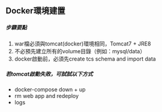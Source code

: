 ## Docker環境建置

##### 步驟要點

1. war檔必須與tomcat(docker)環境相同，Tomcat7 + JRE8
2. 不必預先建立所有的volume目錄（例如：mysql/data）
3. docker啟動前，必須先create tcs schema and import data

##### 若tomcat啟動失敗，可試試以下方式
- docker-compose down + up
- rm web app and redeploy
- logs

